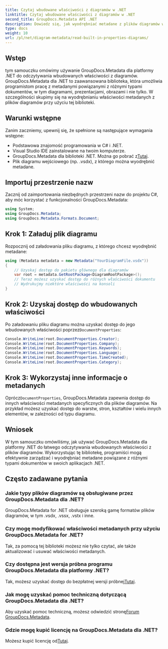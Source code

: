 ```yaml
---
title: Czytaj wbudowane właściwości z diagramów w .NET
linktitle: Czytaj wbudowane właściwości z diagramów w .NET
second_title: GroupDocs.Metadata API .NET
description: Dowiedz się, jak wyodrębniać metadane z plików diagramów w platformie .NET przy użyciu GroupDocs.Metadata. Usprawnij skutecznie zarządzanie dokumentami i ich analizę.
type: docs
weight: 10
url: /pl/net/diagram-metadata/read-built-in-properties-diagrams/
---
```

## Wstęp
tym samouczku omówimy używanie GroupDocs.Metadata dla platformy .NET do odczytywania wbudowanych właściwości z diagramów. GroupDocs.Metadata dla .NET to zaawansowana biblioteka, która umożliwia programistom pracę z metadanymi powiązanymi z różnymi typami dokumentów, w tym diagramami, prezentacjami, obrazami i nie tylko. W szczególności skupimy się na wyodrębnianiu właściwości metadanych z plików diagramów przy użyciu tej biblioteki.
## Warunki wstępne
Zanim zaczniemy, upewnij się, że spełnione są następujące wymagania wstępne:
- Podstawowa znajomość programowania w C# i .NET.
- Visual Studio IDE zainstalowane na twoim komputerze.
-  GroupDocs.Metadata dla biblioteki .NET. Można go pobrać z[Tutaj](https://releases.groupdocs.com/metadata/net/).
- Plik diagramu wejściowego (np. .vsdx), z którego można wyodrębnić metadane.

## Importuj przestrzenie nazw
Zacznij od zaimportowania niezbędnych przestrzeni nazw do projektu C#, aby móc korzystać z funkcjonalności GroupDocs.Metadata:
```csharp
using System;
using GroupDocs.Metadata;
using GroupDocs.Metadata.Formats.Document;
```
## Krok 1: Załaduj plik diagramu
Rozpocznij od załadowania pliku diagramu, z którego chcesz wyodrębnić metadane:
```csharp
using (Metadata metadata = new Metadata("YourDiagramFile.vsdx"))
{
    // Uzyskaj dostęp do pakietu głównego dla diagramów
    var root = metadata.GetRootPackage<DiagramRootPackage>();
    // Teraz możesz uzyskać dostęp do różnych właściwości dokumentu
    // Wydrukujmy niektóre właściwości na konsoli
}
```
## Krok 2: Uzyskaj dostęp do wbudowanych właściwości
 Po załadowaniu pliku diagramu można uzyskać dostęp do jego wbudowanych właściwości poprzez`DocumentProperties`:
```csharp
Console.WriteLine(root.DocumentProperties.Creator);
Console.WriteLine(root.DocumentProperties.Company);
Console.WriteLine(root.DocumentProperties.Keywords);
Console.WriteLine(root.DocumentProperties.Language);
Console.WriteLine(root.DocumentProperties.TimeCreated);
Console.WriteLine(root.DocumentProperties.Category);
```
## Krok 3: Wykorzystaj inne informacje o metadanych
 Oprócz`DocumentProperties`, GroupDocs.Metadata zapewnia dostęp do innych właściwości metadanych specyficznych dla plików diagramów. Na przykład możesz uzyskać dostęp do warstw, stron, kształtów i wielu innych elementów, w zależności od typu diagramu.

## Wniosek
W tym samouczku omówiliśmy, jak używać GroupDocs.Metadata dla platformy .NET do łatwego odczytywania wbudowanych właściwości z plików diagramów. Wykorzystując tę bibliotekę, programiści mogą efektywnie zarządzać i wyodrębniać metadane powiązane z różnymi typami dokumentów w swoich aplikacjach .NET.

## Często zadawane pytania
### Jakie typy plików diagramów są obsługiwane przez GroupDocs.Metadata dla .NET?
GroupDocs.Metadata for .NET obsługuje szeroką gamę formatów plików diagramów, w tym .vsdx, .vssx, .vstx i inne.
### Czy mogę modyfikować właściwości metadanych przy użyciu GroupDocs.Metadata for .NET?
Tak, za pomocą tej biblioteki możesz nie tylko czytać, ale także aktualizować i usuwać właściwości metadanych.
### Czy dostępna jest wersja próbna programu GroupDocs.Metadata dla platformy .NET?
 Tak, możesz uzyskać dostęp do bezpłatnej wersji próbnej[Tutaj](https://releases.groupdocs.com/).
### Jak mogę uzyskać pomoc techniczną dotyczącą GroupDocs.Metadata dla .NET?
 Aby uzyskać pomoc techniczną, możesz odwiedzić stronę[Forum GroupDocs.Metadata](https://forum.groupdocs.com/c/metadata/14).
### Gdzie mogę kupić licencję na GroupDocs.Metadata dla .NET?
 Możesz kupić licencję od[Tutaj](https://purchase.groupdocs.com/buy).